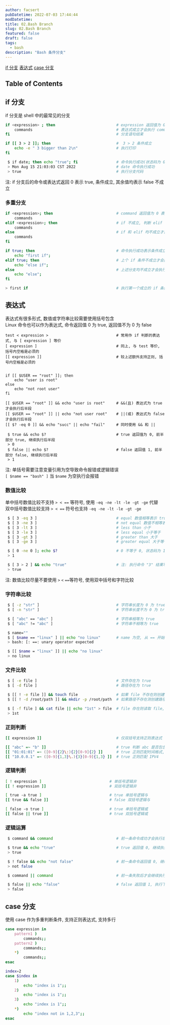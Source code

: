 ```yaml
---
author: facsert
pubDatetime: 2022-07-03 17:44:44
modDatetime:
title: 02.Bash Branch
slug: 02.Bash Branch
featured: false
draft: false
tags:
  - bash
description: "Bash 条件分支"
---
```


<!--
 * @Author       : facsert
 * @Date         : 2023-07-07 17:44:44
 * @LastEditTime: 2023-12-13 22:51:29
 * @Description  : edit description
-->

[if 分支](#if-分支)
[表达式](#表达式)
[case 分支](#case-分支)

## Table of Contents

## if 分支

if 分支是 shell 中的最常见的分支

```bash
if <expression> ; then                           # expression 返回值为 0 表示条件成立
    commands                                     # 表达式成立才会执行 command
fi                                               # 分支语句结束

if [[ 3 > 2 ]]; then                             #  3 > 2 条件成立
    echo -e " 3 bigger than 2\n"                 # 执行打印
fi

 $ if date; then echo "true"; fi                 # 命令执行成功(状态码为 0)也表示条件成立
 > Mon Aug 15 21:03:03 CST 2022                  # date 命令执行成功
 > true                                          # 执行分支代码
```

注: if 分支后的命令或表达式返回 0 表示 true, 条件成立, 其余值均表示 false 不成立

### 多重分支

```bash
if <expression>; then                            # command 返回值为 0 表示条件成立
    commands
elif <expression>; then                          # if 不成立, 判断 elif
    commands
else                                             # if 和 elif 均不成立才执行
    commands
fi

if true; then                                    # 命令执行成功表示条件成立
    echo "first if";
elif true; then                                  # 上个 if 条件不成立才会执行判断
    echo "else if";
else                                             # 上述分支均不成立才会执行
    echo "else";
fi

> first if                                       # 执行第一个成立的 if 条件
```

## 表达式

表达式有很多形式, 数值或字符串比较需要使用括号包含  
Linux 命令也可以作为表达式, 命令返回值 0 为 true, 返回值不为 0 为 false

```shell
test < expression >                              # 常用作 if 判断的表达式, 与 [ expression ] 等价
[ expression ]                                   # 同上, 与 test 等价, 括号内空格是必须的
[[ expression ]]                                 # 较上述额外支持正则, 括号内空格是必须的


if [[ $USER == "root" ]]; then
    echo "user is root"
else
    echo "not root user"
fi

[[ $USER == "root" ]] && echo "user is root"     # &&(且) 表达式为 true 才会执行后半段
[[ $USER == "root" ]] || echo "not user root"    # ||(或) 表达式为 false 才会执行后半段
[[ $? -eq 0 ]] && echo "succ" || echo "fail"     # 同时使用 && 和 ||

 $ true && echo $?                               # true 返回值为 0, 前半部分 true, 继续执行后半段
 > 0
 $ false || echo $?                              # false 返回值 1, 前半部分 false, 继续执行后半段
 > 1
```

注: 单括号需要注意变量引用为空导致命令报错或逻辑错误  
`[ $name == "bash" ]` 当 `$name` 为空执行会报错

### 数值比较

单中括号数值比较不支持 `> < ==` 等符号, 使用 `-eq -ne -lt -le -gt -ge` 代替  
双中括号数值比较支持 `> < ==` 符号也支持 `-eq -ne -lt -le -gt -ge`

```bash
 $ [ 3 -eq 3 ]                                   # equal 数值相等表示 true
 $ [ 3 -ne 3 ]                                   # not equal 数值不相等表示 true
 $ [ 3 -lt 3 ]                                   # less than 小于
 $ [ 3 -le 3 ]                                   # less equal 小于等于
 $ [ 3 -gt 3 ]                                   # greater than 大于
 $ [ 3 -ge 3 ]                                   # greater equal 大于等于

 $ [ 0 -ne 0 ]; echo $?                          # 0 不等于 0, 状态码为 1
 > 1

 $ [ 3 > 2 ] && echo "true"                      # 注: 执行命令 "3" 结果写入 2 命名的文件, 执行成功打印 true
 > true
```

注: 数值比较尽量不要使用 `>` `<` `==`等符号, 使用双中括号和字符比较

### 字符串比较

```bash
 $ [ -z "str" ]                                  # 字符串长度为 0 为 true
 $ [ -n "str" ]                                  # 字符串长度不为 0 为 true

 $ [ "abc" == "abc" ]                            # 字符串相等为 true
 $ [ "abc" != "abc" ]                            # 字符串不相等为 true

 $ name=""
 $ [ $name == "linux" ] || echo "no linux"       # name 为空, 从 == 开始执行, 报错
 > bash: [: ==: unary operator expected

 $ [[ $name = "linux" ]] || echo "no linux"
 > no linux
```

### 文件比较

```bash
 $ [ -e file ]                                   # 文件存在为 true
 $ [ -d file ]                                   # 路径存在为 true

 $ [[ ! -e file ]] && touch file                 # 如果 file 不存在则创建 file
 $ [[ ! -d /root/path ]] && mkdir -p /root/path  # 如果路径不存在测创建路径

 $ [ -f file ] && cat file || echo "1st" > file  # file 存在则读取 file, 不存在则创建并写入 "1st"
 > 1st
```

### 正则判断

```bash
[[ expression ]]                                 # 仅双括号支持正则表达式

[[ "abc" =~ "b" ]]                               # true 判断 abc 是否包含 b
[[ "01:01:01" =~ ([0-9]{2}\:){2}[0-9]{2} ]]      # true 正则匹配时间格式, 正则表达式不能用引号包含
[[ "10.0.0.1" =~ ([0-9]{1,3}\.){3}[0-9]{1,3} ]]  # true 正则匹配 IPV4
```

### 逻辑判断

```bash
[ ! expression ]                              # 单括号逻辑非
[[ ! expression ]]                            # 双括号逻辑非

[ true -a true ]                              # true 单括号逻辑与
[[ true && false ]]                           # false 双括号逻辑与

[ false -o true ]                             # true 单括号逻辑或
[[ false || true ]]                           # true 双括号逻辑或
```

### 逻辑运算

```bash
 $ command && command                            # 前一条命令成功才会执行后一条

 $ true && echo "true"                           # true 返回值 0, 继续执行
 > true

 $ ! false && echo "not false"                   # 前一条命令返回值 0, 继续执行
 > not false

 $ command || command                            # 前一条失败后才会继续执行后一条

 $ false || echo "false"                         # false 返回值 1, 执行下一条
 > false
```

## case 分支

使用 case 作为多重判断条件, 支持正则表达式, 支持多行

```bash
case expression in
    pattern1 )
        commands;;
    pattern2 )
        commands;;
    *)
        commands;;
esac

index=2
case $index in
    1)
        echo "index is 1";;
    2)
        echo "index is 1";;
    3)
        echo "index is 1";;
    *)
        echo "index not in 1,2,3";;
esac
```
